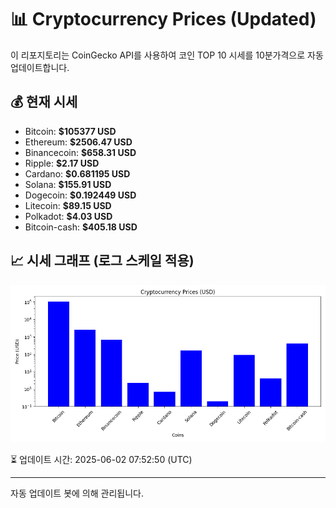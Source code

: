 
# 📊 Cryptocurrency Prices (Updated)

이 리포지토리는 CoinGecko API를 사용하여 코인 TOP 10 시세를 10분가격으로 자동 업데이트합니다.

## 💰 현재 시세
- Bitcoin: **$105377 USD**
- Ethereum: **$2506.47 USD**
- Binancecoin: **$658.31 USD**
- Ripple: **$2.17 USD**
- Cardano: **$0.681195 USD**
- Solana: **$155.91 USD**
- Dogecoin: **$0.192449 USD**
- Litecoin: **$89.15 USD**
- Polkadot: **$4.03 USD**
- Bitcoin-cash: **$405.18 USD**

## 📈 시세 그래프 (로그 스케일 적용)
![Crypto Prices](crypto_prices.png)

⏳ 업데이트 시간: 2025-06-02 07:52:50 (UTC)

---
자동 업데이트 봇에 의해 관리됩니다.
